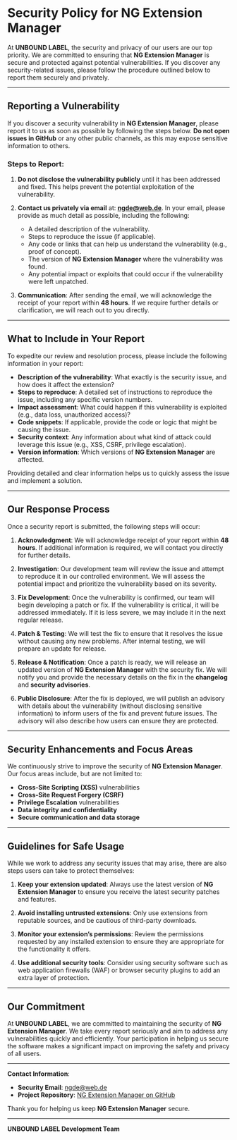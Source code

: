 # Security Policy for NG Extension Manager

At **UNBOUND LABEL**, the security and privacy of our users are our top priority. We are committed to ensuring that **NG Extension Manager** is secure and protected against potential vulnerabilities. If you discover any security-related issues, please follow the procedure outlined below to report them securely and privately.

---

## Reporting a Vulnerability

If you discover a security vulnerability in **NG Extension Manager**, please report it to us as soon as possible by following the steps below. **Do not open issues in GitHub** or any other public channels, as this may expose sensitive information to others.

### Steps to Report:

1. **Do not disclose the vulnerability publicly** until it has been addressed and fixed. This helps prevent the potential exploitation of the vulnerability.
   
2. **Contact us privately via email** at: **[ngde@web.de](mailto:ngde@web.de)**. In your email, please provide as much detail as possible, including the following:
   - A detailed description of the vulnerability.
   - Steps to reproduce the issue (if applicable).
   - Any code or links that can help us understand the vulnerability (e.g., proof of concept).
   - The version of **NG Extension Manager** where the vulnerability was found.
   - Any potential impact or exploits that could occur if the vulnerability were left unpatched.

3. **Communication**: After sending the email, we will acknowledge the receipt of your report within **48 hours**. If we require further details or clarification, we will reach out to you directly.

---

## What to Include in Your Report

To expedite our review and resolution process, please include the following information in your report:

- **Description of the vulnerability**: What exactly is the security issue, and how does it affect the extension?
- **Steps to reproduce**: A detailed set of instructions to reproduce the issue, including any specific version numbers.
- **Impact assessment**: What could happen if this vulnerability is exploited (e.g., data loss, unauthorized access)?
- **Code snippets**: If applicable, provide the code or logic that might be causing the issue.
- **Security context**: Any information about what kind of attack could leverage this issue (e.g., XSS, CSRF, privilege escalation).
- **Version information**: Which versions of **NG Extension Manager** are affected.

Providing detailed and clear information helps us to quickly assess the issue and implement a solution.

---

## Our Response Process

Once a security report is submitted, the following steps will occur:

1. **Acknowledgment**: We will acknowledge receipt of your report within **48 hours**. If additional information is required, we will contact you directly for further details.
   
2. **Investigation**: Our development team will review the issue and attempt to reproduce it in our controlled environment. We will assess the potential impact and prioritize the vulnerability based on its severity.
   
3. **Fix Development**: Once the vulnerability is confirmed, our team will begin developing a patch or fix. If the vulnerability is critical, it will be addressed immediately. If it is less severe, we may include it in the next regular release.
   
4. **Patch & Testing**: We will test the fix to ensure that it resolves the issue without causing any new problems. After internal testing, we will prepare an update for release.
   
5. **Release & Notification**: Once a patch is ready, we will release an updated version of **NG Extension Manager** with the security fix. We will notify you and provide the necessary details on the fix in the **changelog** and **security advisories**.
   
6. **Public Disclosure**: After the fix is deployed, we will publish an advisory with details about the vulnerability (without disclosing sensitive information) to inform users of the fix and prevent future issues. The advisory will also describe how users can ensure they are protected.

---

## Security Enhancements and Focus Areas

We continuously strive to improve the security of **NG Extension Manager**. Our focus areas include, but are not limited to:

- **Cross-Site Scripting (XSS)** vulnerabilities
- **Cross-Site Request Forgery (CSRF)**
- **Privilege Escalation** vulnerabilities
- **Data integrity and confidentiality**
- **Secure communication and data storage**

---

## Guidelines for Safe Usage

While we work to address any security issues that may arise, there are also steps users can take to protect themselves:

1. **Keep your extension updated**: Always use the latest version of **NG Extension Manager** to ensure you receive the latest security patches and features.
   
2. **Avoid installing untrusted extensions**: Only use extensions from reputable sources, and be cautious of third-party downloads.
   
3. **Monitor your extension’s permissions**: Review the permissions requested by any installed extension to ensure they are appropriate for the functionality it offers.
   
4. **Use additional security tools**: Consider using security software such as web application firewalls (WAF) or browser security plugins to add an extra layer of protection.

---

## Our Commitment

At **UNBOUND LABEL**, we are committed to maintaining the security of **NG Extension Manager**. We take every report seriously and aim to address any vulnerabilities quickly and efficiently. Your participation in helping us secure the software makes a significant impact on improving the safety and privacy of all users.

---

**Contact Information**:  
- **Security Email**: [ngde@web.de](mailto:ngde@web.de)  
- **Project Repository**: [NG Extension Manager on GitHub](https://github.com/Nitra-Global/NG-Extension-Manager)  

Thank you for helping us keep **NG Extension Manager** secure.

---

**UNBOUND LABEL Development Team**
